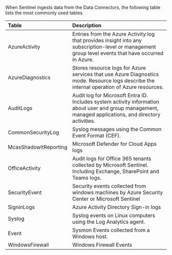 When Sentinel ingests data from the Data Connectors, the following table lists the most commonly used tables.

| Table| Description|
| :--- | :--- |
| AzureActivity| Entries from the Azure Activity log that provides insight into any subscription-level or management group level events that have occurred in Azure.|
| AzureDiagnostics| Stores resource logs for Azure services that use Azure Diagnostics mode. Resource logs describe the internal operation of Azure resources.|
| AuditLogs| Audit log for Microsoft Entra ID. Includes system activity information about user and group management, managed applications, and directory activities.|
| CommonSecurityLog| Syslog messages using the Common Event Format (CEF).|
| McasShadowItReporting| Microsoft Defender for Cloud Apps logs|
| OfficeActivity| Audit logs for Office 365 tenants collected by Microsoft Sentinel. Including Exchange, SharePoint and Teams logs.|
| SecurityEvent| Security events collected from windows machines by Azure Security Center or Microsoft Sentinel|
| SigninLogs| Azure Activity Directory Sign-in logs|
| Syslog| Syslog events on Linux computers using the Log Analytics agent.|
| Event| Sysmon Events collected from a Windows host.|
| WindowsFirewall| Windows Firewall Events|
